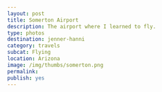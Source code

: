 ```yaml
---
layout: post
title: Somerton Airport
description: The airport where I learned to fly.
type: photos
destination: jenner-hanni
category: travels
subcat: Flying
location: Arizona
image: /img/thumbs/somerton.png
permalink: 
publish: yes
---
```


<p><a href="https://jenner.smugmug.com/North-America/2009-Somerton-Airport/i-jCfc4jc/0/M/dscf0941-M.jpg">
<img src="https://jenner.smugmug.com/North-America/2009-Somerton-Airport/i-jCfc4jc/0/M/dscf0941-M.jpg" alt=""></a></p>

<p><a href="https://jenner.smugmug.com/North-America/2009-Somerton-Airport/i-RgsqGPz/0/M/dscf0939-M.jpg">
<img src="https://jenner.smugmug.com/North-America/2009-Somerton-Airport/i-RgsqGPz/0/M/dscf0939-M.jpg" alt=""></a></p>

<p><a href="https://jenner.smugmug.com/North-America/2009-Somerton-Airport/i-gBg4kKn/0/M/dscf0945-M.jpg">
<img src="https://jenner.smugmug.com/North-America/2009-Somerton-Airport/i-gBg4kKn/0/M/dscf0945-M.jpg" alt=""></a></p>

<p><a href="https://jenner.smugmug.com/North-America/2009-Somerton-Airport/i-Ct3BPDG/0/M/dscf0955-M.jpg">
<img src="https://jenner.smugmug.com/North-America/2009-Somerton-Airport/i-Ct3BPDG/0/M/dscf0955-M.jpg" alt=""></a></p>

<p><a href="https://jenner.smugmug.com/North-America/2009-Somerton-Airport/i-mHffRDt/0/M/dscf0958-M.jpg">
<img src="https://jenner.smugmug.com/North-America/2009-Somerton-Airport/i-mHffRDt/0/M/dscf0958-M.jpg" alt=""></a></p>

<p><a href="https://jenner.smugmug.com/North-America/2009-Somerton-Airport/i-W2f2Kqh/0/M/dscf0963-M.jpg">
<img src="https://jenner.smugmug.com/North-America/2009-Somerton-Airport/i-W2f2Kqh/0/M/dscf0963-M.jpg" alt=""></a></p>

<p><a href="https://jenner.smugmug.com/North-America/2009-Somerton-Airport/i-8qtbCFJ/0/M/dscf0956-M.jpg">
<img src="https://jenner.smugmug.com/North-America/2009-Somerton-Airport/i-8qtbCFJ/0/M/dscf0956-M.jpg" alt=""></a></p>

<p><a href="https://jenner.smugmug.com/North-America/2009-Somerton-Airport/i-9S7hXkb/0/M/dscf0957-M.jpg">
<img src="https://jenner.smugmug.com/North-America/2009-Somerton-Airport/i-9S7hXkb/0/M/dscf0957-M.jpg" alt=""></a></p>

<p><a href="https://jenner.smugmug.com/North-America/2009-Somerton-Airport/i-7nT2rSg/0/M/dscf0959-M.jpg">
<img src="https://jenner.smugmug.com/North-America/2009-Somerton-Airport/i-7nT2rSg/0/M/dscf0959-M.jpg" alt=""></a></p>

<p><a href="https://jenner.smugmug.com/North-America/2009-Somerton-Airport/i-zJNKPm5/0/M/dscf0964-M.jpg">
<img src="https://jenner.smugmug.com/North-America/2009-Somerton-Airport/i-zJNKPm5/0/M/dscf0964-M.jpg" alt=""></a></p>

<p><a href="https://jenner.smugmug.com/North-America/2009-Somerton-Airport/i-JsTXCP3/0/M/dscf0967-M.jpg">
<img src="https://jenner.smugmug.com/North-America/2009-Somerton-Airport/i-JsTXCP3/0/M/dscf0967-M.jpg" alt=""></a></p>

<p><a href="https://jenner.smugmug.com/North-America/2009-Somerton-Airport/i-dDCzmLs/0/M/dscf0971-M.jpg">
<img src="https://jenner.smugmug.com/North-America/2009-Somerton-Airport/i-dDCzmLs/0/M/dscf0971-M.jpg" alt=""></a></p>

<p><a href="https://jenner.smugmug.com/North-America/2009-Somerton-Airport/i-NBD5ZXS/0/M/dscf0968-M.jpg">
<img src="https://jenner.smugmug.com/North-America/2009-Somerton-Airport/i-NBD5ZXS/0/M/dscf0968-M.jpg" alt=""></a></p>

<p><a href="https://jenner.smugmug.com/North-America/2009-Somerton-Airport/i-qpJJgFp/0/M/dscf0974-M.jpg">
<img src="https://jenner.smugmug.com/North-America/2009-Somerton-Airport/i-qpJJgFp/0/M/dscf0974-M.jpg" alt=""></a></p>

<p><a href="https://jenner.smugmug.com/North-America/2009-Somerton-Airport/i-XJZhsPq/0/M/dscf0978-M.jpg">
<img src="https://jenner.smugmug.com/North-America/2009-Somerton-Airport/i-XJZhsPq/0/M/dscf0978-M.jpg" alt=""></a></p>

<p><a href="https://jenner.smugmug.com/North-America/2009-Somerton-Airport/i-ChzvVzH/0/M/dscf0975-M.jpg">
<img src="https://jenner.smugmug.com/North-America/2009-Somerton-Airport/i-ChzvVzH/0/M/dscf0975-M.jpg" alt=""></a></p>

<p><a href="https://jenner.smugmug.com/North-America/2009-Somerton-Airport/i-2mNmgVZ/0/M/dscf0979-M.jpg">
<img src="https://jenner.smugmug.com/North-America/2009-Somerton-Airport/i-2mNmgVZ/0/M/dscf0979-M.jpg" alt=""></a></p>

<p><a href="https://jenner.smugmug.com/North-America/2009-Somerton-Airport/i-RdMVXGS/0/M/dscf0982-M.jpg">
<img src="https://jenner.smugmug.com/North-America/2009-Somerton-Airport/i-RdMVXGS/0/M/dscf0982-M.jpg" alt=""></a></p>

<p><a href="https://jenner.smugmug.com/North-America/2009-Somerton-Airport/i-3mSsjSg/0/M/dscf0983-M.jpg">
<img src="https://jenner.smugmug.com/North-America/2009-Somerton-Airport/i-3mSsjSg/0/M/dscf0983-M.jpg" alt=""></a></p>

<p><a href="https://jenner.smugmug.com/North-America/2009-Somerton-Airport/i-HGWkHD6/0/M/dscf0980-M.jpg">
<img src="https://jenner.smugmug.com/North-America/2009-Somerton-Airport/i-HGWkHD6/0/M/dscf0980-M.jpg" alt=""></a></p>

<p><a href="https://jenner.smugmug.com/North-America/2009-Somerton-Airport/i-HpNhFxd/0/M/dscf0984-M.jpg">
<img src="https://jenner.smugmug.com/North-America/2009-Somerton-Airport/i-HpNhFxd/0/M/dscf0984-M.jpg" alt=""></a></p>

<p><a href="https://jenner.smugmug.com/North-America/2009-Somerton-Airport/i-bdJrrwD/0/M/dscf0985-M.jpg">
<img src="https://jenner.smugmug.com/North-America/2009-Somerton-Airport/i-bdJrrwD/0/M/dscf0985-M.jpg" alt=""></a></p>

<p><a href="https://jenner.smugmug.com/North-America/2009-Somerton-Airport/i-P6HvGWF/0/M/dscf0988-M.jpg">
<img src="https://jenner.smugmug.com/North-America/2009-Somerton-Airport/i-P6HvGWF/0/M/dscf0988-M.jpg" alt=""></a></p>


